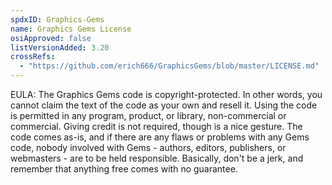 ```yaml
---
spdxID: Graphics-Gems
name: Graphics Gems License
osiApproved: false
listVersionAdded: 3.20
crossRefs: 
  - "https://github.com/erich666/GraphicsGems/blob/master/LICENSE.md"
---
```


EULA: The Graphics Gems code is copyright-protected. In other words, you cannot claim the text of the code as your own and resell it. Using the code is permitted in any program, product, or library, non-commercial or commercial. Giving credit is not required, though is a nice gesture. The code comes as-is, and if there are any flaws or problems with any Gems code, nobody involved with Gems - authors, editors, publishers, or webmasters - are to be held responsible. Basically, don't be a jerk, and remember that anything free comes with no guarantee.
